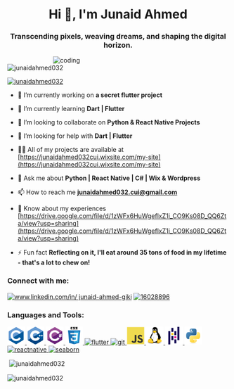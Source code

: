 <h1 align="center">Hi 👋, I'm Junaid Ahmed</h1>
<h3 align="center">Transcending pixels, weaving dreams, and shaping the digital horizon.</h3>
<img align="right" alt="coding" width="400" src="https://miro.medium.com/v2/resize:fit:1200/1*anJ_utnaYQXFKbap2s0oJg.gif">
<p align="left"> <img src="https://komarev.com/ghpvc/?username=junaidahmed032&label=Profile%20views&color=0e75b6&style=flat" alt="junaidahmed032" /> </p>

<p align="left"> <a href="https://github.com/ryo-ma/github-profile-trophy"><img src="https://github-profile-trophy.vercel.app/?username=junaidahmed032" alt="junaidahmed032" /></a> </p>

- 🔭 I’m currently working on **a secret flutter project**

- 🌱 I’m currently learning **Dart | Flutter**

- 👯 I’m looking to collaborate on **Python & React Native Projects**

- 🤝 I’m looking for help with **Dart | Flutter**

- 👨‍💻 All of my projects are available at [https://junaidahmed032cui.wixsite.com/my-site](https://junaidahmed032cui.wixsite.com/my-site)

- 💬 Ask me about **Python | React Native | C# | Wix & Wordpress**

- 📫 How to reach me **junaidahmed032.cui@gmail.com**

- 📄 Know about my experiences [https://drive.google.com/file/d/1zWFx6HuWgeflxZ1i_CO9Ks08D_QQ6Zta/view?usp=sharing](https://drive.google.com/file/d/1zWFx6HuWgeflxZ1i_CO9Ks08D_QQ6Zta/view?usp=sharing)

- ⚡ Fun fact **Reflecting on it, I'll eat around 35 tons of food in my lifetime - that's a lot to chew on!**

<h3 align="left">Connect with me:</h3>
<p align="left">
<a href="https://linkedin.com/in/www.linkedin.com/in/ junaid-ahmed-giki" target="blank"><img align="center" src="https://raw.githubusercontent.com/rahuldkjain/github-profile-readme-generator/master/src/images/icons/Social/linked-in-alt.svg" alt="www.linkedin.com/in/ junaid-ahmed-giki" height="30" width="40" /></a>
<a href="https://stackoverflow.com/users/16028896" target="blank"><img align="center" src="https://raw.githubusercontent.com/rahuldkjain/github-profile-readme-generator/master/src/images/icons/Social/stack-overflow.svg" alt="16028896" height="30" width="40" /></a>
</p>

<h3 align="left">Languages and Tools:</h3>
<p align="left"> <a href="https://www.cprogramming.com/" target="_blank" rel="noreferrer"> <img src="https://raw.githubusercontent.com/devicons/devicon/master/icons/c/c-original.svg" alt="c" width="40" height="40"/> </a> <a href="https://www.w3schools.com/cpp/" target="_blank" rel="noreferrer"> <img src="https://raw.githubusercontent.com/devicons/devicon/master/icons/cplusplus/cplusplus-original.svg" alt="cplusplus" width="40" height="40"/> </a> <a href="https://www.w3schools.com/cs/" target="_blank" rel="noreferrer"> <img src="https://raw.githubusercontent.com/devicons/devicon/master/icons/csharp/csharp-original.svg" alt="csharp" width="40" height="40"/> </a> <a href="https://www.w3schools.com/css/" target="_blank" rel="noreferrer"> <img src="https://raw.githubusercontent.com/devicons/devicon/master/icons/css3/css3-original-wordmark.svg" alt="css3" width="40" height="40"/> </a> <a href="https://flutter.dev" target="_blank" rel="noreferrer"> <img src="https://www.vectorlogo.zone/logos/flutterio/flutterio-icon.svg" alt="flutter" width="40" height="40"/> </a> <a href="https://git-scm.com/" target="_blank" rel="noreferrer"> <img src="https://www.vectorlogo.zone/logos/git-scm/git-scm-icon.svg" alt="git" width="40" height="40"/> </a> <a href="https://developer.mozilla.org/en-US/docs/Web/JavaScript" target="_blank" rel="noreferrer"> <img src="https://raw.githubusercontent.com/devicons/devicon/master/icons/javascript/javascript-original.svg" alt="javascript" width="40" height="40"/> </a> <a href="https://www.linux.org/" target="_blank" rel="noreferrer"> <img src="https://raw.githubusercontent.com/devicons/devicon/master/icons/linux/linux-original.svg" alt="linux" width="40" height="40"/> </a> <a href="https://pandas.pydata.org/" target="_blank" rel="noreferrer"> <img src="https://raw.githubusercontent.com/devicons/devicon/2ae2a900d2f041da66e950e4d48052658d850630/icons/pandas/pandas-original.svg" alt="pandas" width="40" height="40"/> </a> <a href="https://www.python.org" target="_blank" rel="noreferrer"> <img src="https://raw.githubusercontent.com/devicons/devicon/master/icons/python/python-original.svg" alt="python" width="40" height="40"/> </a> <a href="https://reactnative.dev/" target="_blank" rel="noreferrer"> <img src="https://reactnative.dev/img/header_logo.svg" alt="reactnative" width="40" height="40"/> </a> <a href="https://seaborn.pydata.org/" target="_blank" rel="noreferrer"> <img src="https://seaborn.pydata.org/_images/logo-mark-lightbg.svg" alt="seaborn" width="40" height="40"/> </a> </p>

<p>&nbsp;<img align="center" src="https://github-readme-stats.vercel.app/api?username=junaidahmed032&show_icons=true&locale=en" alt="junaidahmed032" /></p>

<p><img align="center" src="https://github-readme-streak-stats.herokuapp.com/?user=junaidahmed032&" alt="junaidahmed032" /></p>
